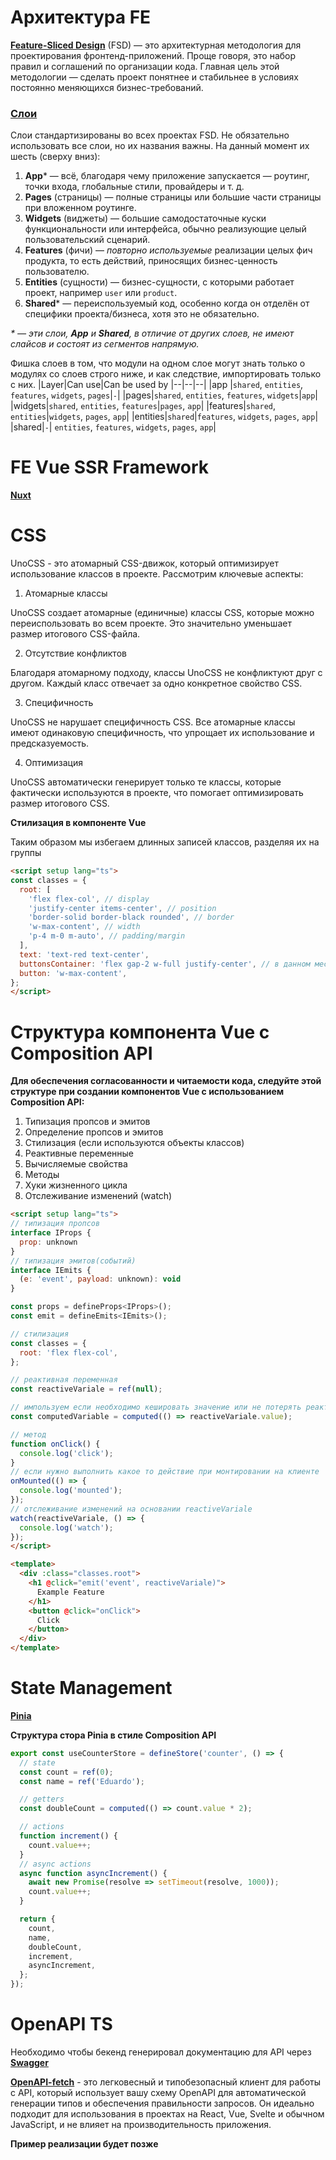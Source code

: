 <!-- eslint-disable no-irregular-whitespace -->
# Архитектура FE

[**Feature-Sliced Design**](https://feature-sliced.design/ru/) (FSD) — это архитектурная методология для проектирования фронтенд-приложений. Проще говоря, это набор правил и соглашений по организации кода. Главная цель этой методологии — сделать проект понятнее и стабильнее в условиях постоянно меняющихся бизнес-требований.

### [​Слои](https://feature-sliced.design/ru/docs/get-started/overview#layers "Прямая ссылка на этот заголовок")

Слои стандартизированы во всех проектах FSD. Не обязательно использовать все слои, но их названия важны. На данный момент их шесть (сверху вниз):

1.  **App***  — всё, благодаря чему приложение запускается — роутинг, точки входа, глобальные стили, провайдеры и т. д.
2.  **Pages**  (страницы) — полные страницы или большие части страницы при вложенном роутинге.
3.  **Widgets**  (виджеты) — большие самодостаточные куски функциональности или интерфейса, обычно реализующие целый пользовательский сценарий.
4.  **Features**  (фичи) —  _повторно используемые_  реализации целых фич продукта, то есть действий, приносящих бизнес-ценность пользователю.
5.  **Entities**  (сущности) — бизнес-сущности, с которыми работает проект, например  `user`  или  `product`.
6.  **Shared***  — переиспользуемый код, особенно когда он отделён от специфики проекта/бизнеса, хотя это не обязательно.

_* — эти слои,  **App**  и  **Shared**, в отличие от других слоев, не имеют слайсов и состоят из сегментов напрямую._

Фишка слоев в том, что модули на одном слое могут знать только о модулях со слоев строго ниже, и как следствие, импортировать только с них.
|Layer|Can use|Can be used by
|--|--|--|
|app |`shared`, `entities`, `features`, `widgets`, `pages`|`-`|
|pages|`shared`, `entities`, `features`, `widgets`|`app`|
|widgets|`shared`, `entities`, `features`|`pages`, `app`|
|features|`shared`, `entities`|`widgets`, `pages`, `app`|
|entities|`shared`|`features`, `widgets`, `pages`, `app`|
|shared|`-`| `entities`, `features`, `widgets`, `pages`, `app`|

# FE Vue SSR Framework

[**Nuxt**](https://nuxt.com)

# CSS

UnoCSS - это атомарный CSS-движок, который оптимизирует использование классов в проекте. Рассмотрим ключевые аспекты:

1. Атомарные классы

UnoCSS создает атомарные (единичные) классы CSS, которые можно переиспользовать во всем проекте.
Это значительно уменьшает размер итогового CSS-файла.

2. Отсутствие конфликтов

Благодаря атомарному подходу, классы UnoCSS не конфликтуют друг с другом.
Каждый класс отвечает за одно конкретное свойство CSS.

3. Специфичность

UnoCSS не нарушает специфичность CSS.
Все атомарные классы имеют одинаковую специфичность,
что упрощает их использование и предсказуемость.

4. Оптимизация

UnoCSS автоматически генерирует только те классы, которые фактически используются в проекте,
что помогает оптимизировать размер итогового CSS.

**Стилизация в компоненте Vue**

Таким образом мы избегаем длинных записей классов, разделяя их на группы

```html
<script setup lang="ts">
const classes = {
  root: [
    'flex flex-col', // display
    'justify-center items-center', // position
    'border-solid border-black rounded', // border
    'w-max-content', // width
    'p-4 m-0 m-auto', // padding/margin
  ],
  text: 'text-red text-center',
  buttonsContainer: 'flex gap-2 w-full justify-center', // в данном месте классы читаемы, не обязательно разделять
  button: 'w-max-content',
};
</script>
```

# Структура компонента Vue с Composition API

**Для обеспечения согласованности и читаемости кода, следуйте этой структуре при создании компонентов Vue с использованием Composition API:**

1. Типизация пропсов и эмитов
2. Определение пропсов и эмитов
3. Стилизация (если используются объекты классов)
4. Реактивные переменные
5. Вычисляемые свойства
6. Методы
7. Хуки жизненного цикла
8. Отслеживание изменений (watch)

```html
<script setup lang="ts">
// типизация пропсов
interface IProps {
  prop: unknown
}
// типизация эмитов(событий)
interface IEmits {
  (e: 'event', payload: unknown): void
}

const props = defineProps<IProps>();
const emit = defineEmits<IEmits>();

// стилизация
const classes = {
  root: 'flex flex-col',
};

// реактивная переменная
const reactiveVariale = ref(null);

// импользуем если необходимо кешировать значение или не потерять реактивность
const computedVariable = computed(() => reactiveVariale.value);

// метод
function onClick() {
  console.log('click');
}
// если нужно выполнить какое то действие при монтировании на клиенте
onMounted(() => {
  console.log('mounted');
});
// отслеживание изменений на основании reactiveVariale
watch(reactiveVariale, () => {
  console.log('watch');
});
</script>

<template>
  <div :class="classes.root">
    <h1 @click="emit('event', reactiveVariale)">
      Example Feature
    </h1>
    <button @click="onClick">
      Click
    </button>
  </div>
</template>
```
# State Management

[**Pinia**](https://pinia.vuejs.org/core-concepts/)

**Структура стора Pinia в стиле Composition API**
```js
export const useCounterStore = defineStore('counter', () => {
  // state
  const count = ref(0);
  const name = ref('Eduardo');

  // getters
  const doubleCount = computed(() => count.value * 2);

  // actions
  function increment() {
    count.value++;
  }
  // async actions
  async function asyncIncrement() {
    await new Promise(resolve => setTimeout(resolve, 1000));
    count.value++;
  }

  return {
    count,
    name,
    doubleCount,
    increment,
    asyncIncrement,
  };
});
```

# OpenAPI TS

Необходимо чтобы бекенд генерировал документацию для API через [**Swagger**](https://swagger.io)

[**OpenAPI-fetch**](https://openapi-ts.dev/openapi-fetch/) - это легковесный и типобезопасный клиент для работы с API, который использует вашу схему OpenAPI для автоматической генерации типов и обеспечения правильности запросов. Он идеально подходит для использования в проектах на React, Vue, Svelte и обычном JavaScript, и не влияет на производительность приложения.

**Пример реализации будет позже**
